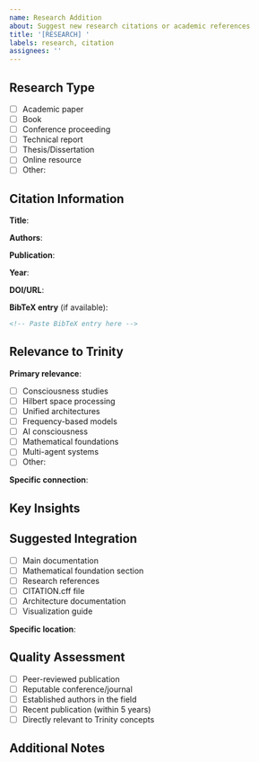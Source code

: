 ```yaml
---
name: Research Addition
about: Suggest new research citations or academic references
title: '[RESEARCH] '
labels: research, citation
assignees: ''
---
```


## Research Type
<!-- Please select the type of research to add -->
- [ ] Academic paper
- [ ] Book
- [ ] Conference proceeding
- [ ] Technical report
- [ ] Thesis/Dissertation
- [ ] Online resource
- [ ] Other: 

## Citation Information
<!-- Provide complete citation details -->

**Title**: 

**Authors**: 

**Publication**: 

**Year**: 

**DOI/URL**: 

**BibTeX entry** (if available):
```bibtex
<!-- Paste BibTeX entry here -->
```

## Relevance to Trinity
<!-- Explain how this research relates to Trinity concepts -->

**Primary relevance**:
- [ ] Consciousness studies
- [ ] Hilbert space processing
- [ ] Unified architectures
- [ ] Frequency-based models
- [ ] AI consciousness
- [ ] Mathematical foundations
- [ ] Multi-agent systems
- [ ] Other: 

**Specific connection**: 
<!-- Describe the specific connection to Trinity concepts -->


## Key Insights
<!-- What key insights from this work relate to Trinity? -->


## Suggested Integration
<!-- Where should this citation be integrated? -->
- [ ] Main documentation
- [ ] Mathematical foundation section
- [ ] Research references
- [ ] CITATION.cff file
- [ ] Architecture documentation
- [ ] Visualization guide

**Specific location**: 

## Quality Assessment
<!-- Verify the quality and reliability of the source -->
- [ ] Peer-reviewed publication
- [ ] Reputable conference/journal
- [ ] Established authors in the field
- [ ] Recent publication (within 5 years)
- [ ] Directly relevant to Trinity concepts

## Additional Notes
<!-- Any additional context or considerations -->